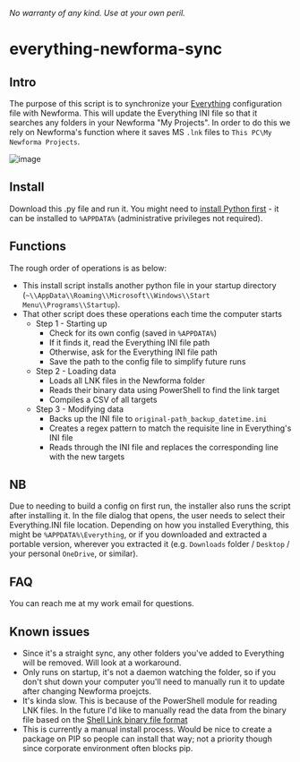 *No warranty of any kind. Use at your own peril.*

# everything-newforma-sync
## Intro
The purpose of this script is to synchronize your [Everything](https://www.voidtools.com/) configuration file with Newforma. This will update the Everything INI file so that it searches any folders in your Newforma "My Projects". In order to do this we rely on Newforma's function where it saves MS `.lnk` files to `This PC\My Newforma Projects`.

![image](https://github.com/KaiStarkk/everything-newforma-sync/assets/1722064/9bdc3fe2-5794-4d5a-8a89-7797ce578f81)

## Install
Download this .py file and run it.
You might need to [install Python first](https://www.python.org/downloads/) - it can be installed to `%APPDATA%` (administrative privileges not required).

## Functions
The rough order of operations is as below:
- This install script installs another python file in your startup directory (`~\\AppData\\Roaming\\Microsoft\\Windows\\Start Menu\\Programs\\Startup`).
- That other script does these operations each time the computer starts
    - Step 1 - Starting up
        - Check for its own config (saved in `%APPDATA%`)
        - If it finds it, read the Everything INI file path
        - Otherwise, ask for the Everything INI file path
        - Save the path to the config file to simplify future runs
    - Step 2 - Loading data
        - Loads all LNK files in the Newforma folder
        - Reads their binary data using PowerShell to find the link target
        - Compiles a CSV of all targets
    - Step 3 - Modifying data
        - Backs up the INI file to `original-path_backup_datetime.ini` 
        - Creates a regex pattern to match the requisite line in Everything's INI file
        - Reads through the INI file and replaces the corresponding line with the new targets

## NB
Due to needing to build a config on first run, the installer also runs the script after installing it. In the file dialog that opens, the user needs to select their Everything.INI file location. Depending on how you installed Everything, this might be `%APPDATA%\Everything`, or if you downloaded and extracted a portable version, wherever you extracted it (e.g. `Downloads` folder / `Desktop` / your personal `OneDrive`, or similar).

## FAQ
You can reach me at my work email for questions.

## Known issues
- Since it's a straight sync, any other folders you've added to Everything will be removed. Will look at a workaround.
- Only runs on startup, it's not a daemon watching the folder, so if you don't shut down your computer you'll need to manually run it to update after changing Newforma proejcts. 
- It's kinda slow. This is because of the PowerShell module for reading LNK files. In the future I'd like to manually read the data from the binary file based on the [Shell Link binary file format](https://learn.microsoft.com/en-us/openspecs/windows_protocols/ms-shllink/16cb4ca1-9339-4d0c-a68d-bf1d6cc0f943)
- This is currently a manual install process. Would be nice to create a package on PIP so people can install that way; not a priority though since corporate environment often blocks pip.
